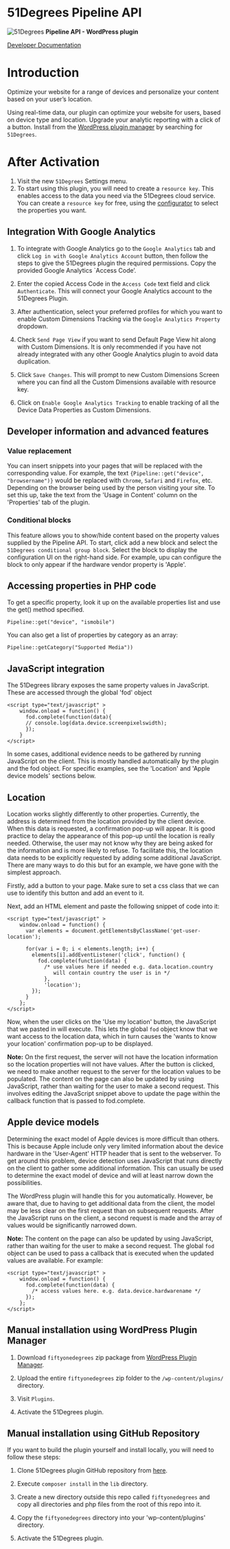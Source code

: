 # 51Degrees Pipeline API

![51Degrees](https://51degrees.com/img/logo.png?utm_source=github&utm_medium=repository&utm_campaign=varnish_open_source&utm_content=readme_main "Data rewards the curious") **Pipeline API - WordPress plugin**

[Developer Documentation](https://51degrees.com/device-detection-php/md__home_vsts_work_1_s_apis_device-detection-php_readme.html "Developer Documentation")
# Introduction
Optimize your website for a range of devices and personalize your content
based on your user’s location.

Using real-time data, our plugin can optimize your website for users,
based on device type and location. Upgrade your analytic reporting with a
click of a button. Install from the
[WordPress plugin manager](https://wordpress.org/plugins/fiftyonedegrees/)
by searching for `51Degrees`.

# After Activation

1. Visit the new `51Degrees` Settings menu.
2. To start using this plugin, you will need to create a `resource key`.
This enables access to the data you need via the 51Degrees cloud service.
You can create a `resource key` for free, using the
[configurator](https://configure.51degrees.com/) to select the properties
you want.


## Integration With Google Analytics

1. To integrate with Google Analytics go to the `Google Analytics` tab
and click `Log in with Google Analytics Account` button, then follow the steps
to give the 51Degrees plugin the required permissions. Copy the provided
Google Analytics `Access Code’.

2. Enter the copied Access Code in the `Access Code` text field and click
`Authenticate`. This will connect your Google Analytics account to the
51Degrees Plugin.

3. After authentication, select your preferred profiles for which you want to
enable Custom Dimensions Tracking via the `Google Analytics Property` dropdown.

4. Check `Send Page View` if you want to send Default Page View hit along with
Custom Dimensions. It is only recommended if you have not already integrated
with any other Google Analytics plugin to avoid data duplication.

5. Click `Save Changes`. This will prompt to new Custom Dimensions Screen where
you can find all the Custom Dimensions available with resource key.

6. Click on `Enable Google Analytics Tracking` to enable tracking of all the
Device Data Properties as Custom Dimensions.


## Developer information and advanced features

### Value replacement

You can insert snippets into your pages that will be replaced with the
corresponding value. For example, the text
`{Pipeline::get("device", "browsername")}` would be replaced with
`Chrome`, `Safari` and `Firefox`, etc. Depending on the browser being
used by the person visiting your site. To set this up, take the text from
the 'Usage in Content' column on the 'Properties' tab of the plugin.

### Conditional blocks



This feature allows you to show/hide content based on the property values
supplied by the Pipeline API. To start, click add a new block and select the
`51Degrees conditional group block`. Select the block to display the
configuration UI on the right-hand side. For example, upu can configure the
block to only appear if the hardware vendor property is 'Apple'.


## Accessing properties in PHP code

To get a specific property, look it up on the available properties list and
use the get() method specified.

```Pipeline::get("device", "ismobile")```

You can also get a list of properties by category as an array:

```Pipeline::getCategory("Supported Media"))```


## JavaScript integration

The 51Degrees library exposes the same property values in JavaScript.
These are accessed through the global 'fod' object

```
<script type="text/javascript" >
	window.onload = function() {
	  fod.complete(function(data){
	  // console.log(data.device.screenpixelswidth);
	  });
	}
</script>
```

In some cases, additional evidence needs to be gathered by running JavaScript
on the client. This is mostly handled automatically by the plugin and the fod
object. For specific examples, see the 'Location' and 'Apple device models'
sections below.

## Location

Location works slightly differently to other properties. Currently, the address
is determined from the location provided by the client device. When this data
is requested, a confirmation pop-up will appear. It is good practice to delay
the appearance of this pop-up until the location is really needed. Otherwise,
the user may not know why they are being asked for the information and is more
likely to refuse. To facilitate this, the location data needs to be explicitly
requested by adding some additional JavaScript. There are many ways to do this
but for an example, we have gone with the simplest approach.

Firstly, add a button to your page. Make sure to set a css class that we can use
to identify this button and add an event to it.

Next, add an HTML element and paste the following snippet of code into it:

```
<script type="text/javascript" >
	window.onload = function() {
	  var elements = document.getElementsByClassName('get-user-location');

	  for(var i = 0; i < elements.length; i++) {
		elements[i].addEventListener('click', function() {
		  fod.complete(function(data) {
		    /* use values here if needed e.g. data.location.country
			   will contain country the user is in */
		    },
			'location');
		});
	  }
	};
</script>
```

Now, when the user clicks on the 'Use my location' button, the JavaScript that
we pasted in will execute. This lets the global `fod` object know that we want
access to the location data, which in turn causes the 'wants to know your
location' confirmation pop-up to be displayed.

<b>Note:</b> On the first request, the server will not have the location
information so the location properties will not have values. After the button
is clicked, we need to make another request to the server for the location
values to be populated.  The content on the page can also be updated by using
JavaScript, rather than waiting for the user to make a second request. This
involves editing the JavaScript snippet above to update the page within the
callback function that is passed to fod.complete.

## Apple device models

Determining the exact model of Apple devices is more difficult than others.
This is because Apple include only very limited information about the device
hardware in the 'User-Agent' HTTP header that is sent to the webserver. To get
around this problem, device detection uses JavaScript that runs directly on the
client to gather some additional information. This can usually be used to
determine the exact model of device and will at least narrow down the
possibilities.

The WordPress plugin will handle this for you automatically. However, be aware
that, due to having to get additional data from the client, the model may be
less clear on the first request than on subsequent requests. After the JavaScript
runs on the client, a second request is made and the array of values would be
significantly narrowed down.

<b>Note:</b> The content on the page can also be updated by using JavaScript,
rather than waiting for the user to make a second request. The global `fod`
object can be used to pass a callback that is executed when the updated values
are available. For example:

```
<script type="text/javascript" >
	window.onload = function() {
	  fod.complete(function(data) {
	    /* access values here. e.g. data.device.hardwarename */
	  });
	};
</script>
```

## Manual installation using WordPress Plugin Manager

1. Download `fiftyonedegrees` zip package from
[WordPress Plugin Manager](https://wordpress.org/plugins/wp-plugin-manager/).

2. Upload the entire `fiftyonedegrees` zip folder to the
`/wp-content/plugins/` directory.

3. Visit `Plugins`.

4. Activate the 51Degrees plugin.

## Manual installation using GitHub Repository

If you want to build the plugin yourself and install locally,
you will need to follow these steps:

1.  Clone 51Degrees plugin GitHub repository from
[here](https://github.com/51Degrees/pipeline-wordpress/).

2.  Execute `composer install` in the `lib` directory.

3.  Create a new directory outside this repo called `fiftyonedegrees`
and copy all directories and php files from the root of this repo into it.

4.  Copy the `fiftyonedegrees` directory into your 'wp-content/plugins' directory.

5.  Activate the 51Degrees plugin.
